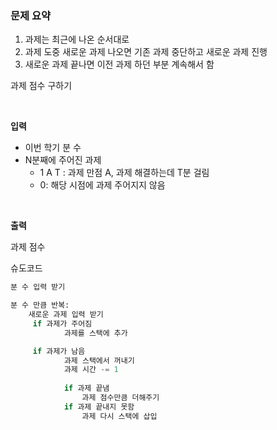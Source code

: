### 문제 요약

1. 과제는 최근에 나온 순서대로
2. 과제 도중 새로운 과제 나오면 기존 과제 중단하고 새로운 과제 진행
3. 새로운 과제 끝나면 이전 과제 하던 부분 계속해서 함

과제 점수 구하기

<br>

**입력**

- 이번 학기 분 수
- N분째에 주어진 과제
    - 1 A T : 과제 만점 A, 과제 해결하는데 T분 걸림
    - 0: 해당 시점에 과제 주어지지 않음

<br>

**출력**

과제 점수

슈도코드

```python
분 수 입력 받기

분 수 만큼 반복:
	새로운 과제 입력 받기
	 if 과제가 주어짐
			과제를 스택에 추가

	 if 과제가 남음
			과제 스택에서 꺼내기
			과제 시간 -= 1
			
			if 과제 끝냄
				과제 점수만큼 더해주기
			if 과제 끝내지 못함
				과제 다시 스택에 삽입			
```